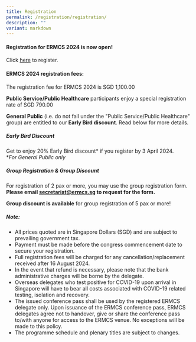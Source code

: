 ```yaml
---
title: Registration
permalink: /registration/registration/
description: ""
variant: markdown
---
```

#### **Registration for ERMCS 2024 is now open!**

Click [here](https://form.gov.sg/65bc5336f7f3ee7394d56d4b) to register.

#### **ERMCS 2024 registration fees:**

The registration fee for ERMCS 2024 is SGD 1,100.00

**Public Service/Public Healthcare** participants enjoy a special registration rate of SGD 790.00

**General Public** (i.e. do not fall under the "Public Service/Public Healthcare" group) are entitled to our **Early Bird discount**. Read below for more details. 

##### Early Bird Discount
Get to enjoy 20% Early Bird discount\* if you register by 3 April 2024.
<br>**For General Public only*

##### Group Registration &amp; Group Discount
For registration of 2 pax or more, you may use the group registration form. **Please email secretariat@ermcs.sg to request for the form.**

**Group discount is available** for group registration of 5 pax or more!

##### Note:

*   All prices quoted are in Singapore Dollars (SGD) and are subject to prevailing government tax.
*   Payment must be made before the congress commencement date to secure your registration.
*   Full registration fees will be charged for any cancellation/replacement received after 16 August 2024.
*   In the event that refund is necessary, please note that the bank administrative charges will be borne by the delegate.
*   Overseas delegates who test positive for COVID-19 upon arrival in Singapore will have to bear all costs associated with COVID-19 related testing, isolation and recovery.
*   The issued conference pass shall be used by the registered ERMCS delegate only. Upon issuance of the ERMCS conference pass, ERMCS delegates agree not to handover, give or share the conference pass to/with anyone for access to the ERMCS venue. No exceptions will be made to this policy.
*   The programme schedule and plenary titles are subject to changes.